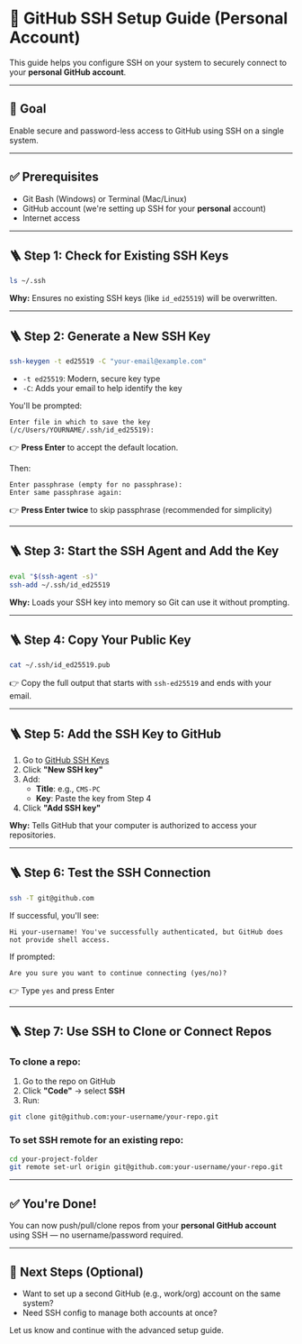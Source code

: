 
# 🔐 GitHub SSH Setup Guide (Personal Account)

This guide helps you configure SSH on your system to securely connect to your **personal GitHub account**.

---

## 🎯 Goal

Enable secure and password-less access to GitHub using SSH on a single system.

---

## ✅ Prerequisites

- Git Bash (Windows) or Terminal (Mac/Linux)
- GitHub account (we're setting up SSH for your **personal** account)
- Internet access

---

## 🪜 Step 1: Check for Existing SSH Keys

```bash
ls ~/.ssh
```

**Why:** Ensures no existing SSH keys (like `id_ed25519`) will be overwritten.

---

## 🪜 Step 2: Generate a New SSH Key

```bash
ssh-keygen -t ed25519 -C "your-email@example.com"
```

- `-t ed25519`: Modern, secure key type
- `-C`: Adds your email to help identify the key

You'll be prompted:

```
Enter file in which to save the key (/c/Users/YOURNAME/.ssh/id_ed25519):
```

👉 **Press Enter** to accept the default location.

Then:

```
Enter passphrase (empty for no passphrase):
Enter same passphrase again:
```

👉 **Press Enter twice** to skip passphrase (recommended for simplicity)

---

## 🪜 Step 3: Start the SSH Agent and Add the Key

```bash
eval "$(ssh-agent -s)"
ssh-add ~/.ssh/id_ed25519
```

**Why:** Loads your SSH key into memory so Git can use it without prompting.

---

## 🪜 Step 4: Copy Your Public Key

```bash
cat ~/.ssh/id_ed25519.pub
```

👉 Copy the full output that starts with `ssh-ed25519` and ends with your email.

---

## 🪜 Step 5: Add the SSH Key to GitHub

1. Go to [GitHub SSH Keys](https://github.com/settings/keys)
2. Click **"New SSH key"**
3. Add:
   - **Title**: e.g., `CMS-PC`
   - **Key**: Paste the key from Step 4
4. Click **"Add SSH key"**

**Why:** Tells GitHub that your computer is authorized to access your repositories.

---

## 🪜 Step 6: Test the SSH Connection

```bash
ssh -T git@github.com
```

If successful, you'll see:

```
Hi your-username! You've successfully authenticated, but GitHub does not provide shell access.
```

If prompted:

```
Are you sure you want to continue connecting (yes/no)?
```

👉 Type `yes` and press Enter

---

## 🪜 Step 7: Use SSH to Clone or Connect Repos

### To clone a repo:
1. Go to the repo on GitHub
2. Click **"Code"** → select **SSH**
3. Run:

```bash
git clone git@github.com:your-username/your-repo.git
```

### To set SSH remote for an existing repo:

```bash
cd your-project-folder
git remote set-url origin git@github.com:your-username/your-repo.git
```

---

## ✅ You're Done!

You can now push/pull/clone repos from your **personal GitHub account** using SSH — no username/password required.

---

## 📌 Next Steps (Optional)

- Want to set up a second GitHub (e.g., work/org) account on the same system?
- Need SSH config to manage both accounts at once?

Let us know and continue with the advanced setup guide.
